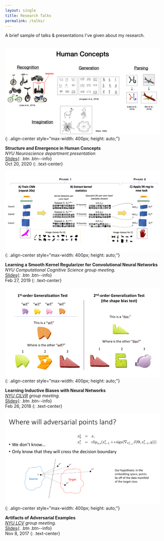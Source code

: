 ```yaml
---
layout: single
title: Research Talks
permalink: /talks/
---
```


A brief sample of talks & presentations I've given about my research.
<br><br>

![image-center](/assets/images/human_concepts.png){: .align-center style="max-width: 400px; height: auto;"}

**Structure and Emergence in Human Concepts**<br>
*NYU Neuroscience department presentation*<br>
[Slides](/assets/files/structure_and_emergence.pdf){: .btn .btn--info}<br>
Oct 20, 2020
{: .text-center}
<br>


![image-center](/assets/images/sk-reg.png){: .align-center style="max-width: 400px; height: auto;"}

**Learning a Smooth Kernel Regularizer for Convolutional Neural Networks**<br>
*NYU Computational Cognitive Science group meeting.*<br>
[Slides](/assets/files/SKregTalk.pptx){: .btn .btn--info}<br>
Feb 27, 2019
{: .text-center}
<br>


![image-center](/assets/images/inductive-biases.png){: .align-center style="max-width: 400px; height: auto;"}

**Learning Inductive Biases with Neural Networks**<br>
*[NYU CILVR](https://wp.nyu.edu/cilvr/) group meeting.*<br>
[Slides](/assets/files/InductiveBiasesTalk.pptx){: .btn .btn--info}<br>
Feb 26, 2018
{: .text-center}
<br>


![image-center](/assets/images/adversarial-examples.png){: .align-center style="max-width: 400px; height: auto;"}

**Artifacts of Adversarial Examples**<br>
*[NYU LCV](https://www.cns.nyu.edu/~lcv/) group meeting.*<br>
[Slides](/assets/files/AdversarialExamplesTalk.pptx){: .btn .btn--info}<br>
Nov 8, 2017
{: .text-center}
<br>